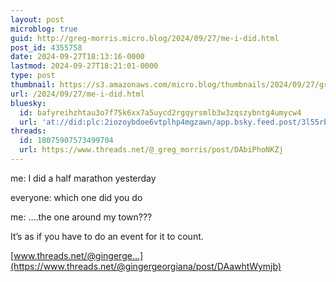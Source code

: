 ```yaml
---
layout: post
microblog: true
guid: http://greg-morris.micro.blog/2024/09/27/me-i-did.html
post_id: 4355758
date: 2024-09-27T18:13:16-0000
lastmod: 2024-09-27T18:21:01-0000
type: post
thumbnail: https://s3.amazonaws.com/micro.blog/thumbnails/2024/09/27/gregmorris.co.uk/1224fa68559377e5b13421f67ee52f50.png
url: /2024/09/27/me-i-did.html
bluesky:
  id: bafyreihzhtau3o7f75k6xx7a5uycd2rgqyrsmlb3w3zqszybntg4umycw4
  url: 'at://did:plc:2iozoybdoe6vtplhp4mgzawn/app.bsky.feed.post/3l55rbs7mdn2z'
threads:
  id: 18075907573499704
  url: https://www.threads.net/@_greg_morris/post/DAbiPhoNKZj
---
```

me: I did a half marathon yesterday

everyone: which one did you do

me: ….the one around my town???

It’s as if you have to do an event for it to count. 

[www.threads.net/@gingerge...](https://www.threads.net/@gingergeorgiana/post/DAawhtWymjb)
